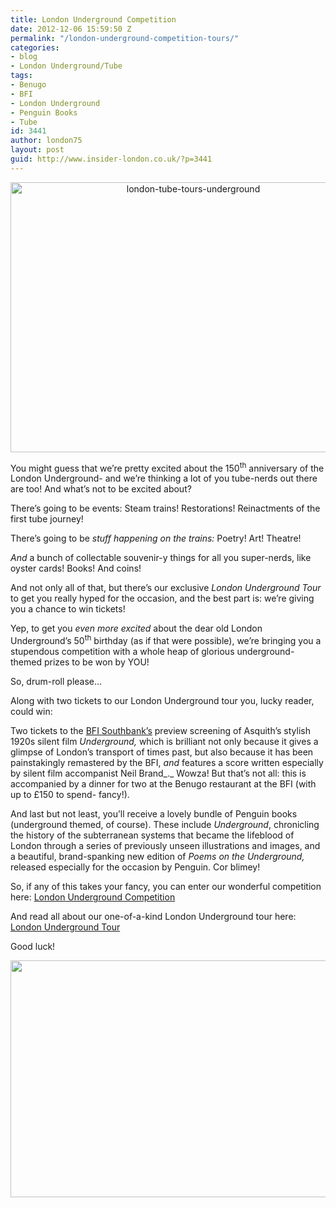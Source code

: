```yaml
---
title: London Underground Competition
date: 2012-12-06 15:59:50 Z
permalink: "/london-underground-competition-tours/"
categories:
- blog
- London Underground/Tube
tags:
- Benugo
- BFI
- London Underground
- Penguin Books
- Tube
id: 3441
author: london75
layout: post
guid: http://www.insider-london.co.uk/?p=3441
---
```


<p style="text-align: center;">
  <a href="http://www.insider-london.co.uk/wp-content/uploads/2012/12/bfi-00o-2f91.jpg"><img class="aligncenter size-full wp-image-3445" title="underground" src="http://www.insider-london.co.uk/wp-content/uploads/2012/12/bfi-00o-2f91.jpg" alt="london-tube-tours-underground" width="569" height="432" /></a>
</p>

You might guess that we’re pretty excited about the 150<sup>th</sup> anniversary of the London Underground- and we’re thinking a lot of you tube-nerds out there are too! And what’s not to be excited about?
  
There’s going to be events: Steam trains! Restorations! Reinactments of the first tube journey!
  
There’s going to be _stuff happening on the trains:_ Poetry! Art! Theatre!
  
_And_ a bunch of collectable souvenir-y things for all you super-nerds, like oyster cards! Books! And coins!
  
And not only all of that, but there’s our exclusive _London Underground Tour_ to get you really hyped for the occasion, and the best part is: we’re giving you a chance to win tickets!

Yep, to get you _even more excited_ about the dear old London Underground’s 50<sup>th</sup> birthday (as if that were possible), we’re bringing you a stupendous competition with a whole heap of glorious underground-themed prizes to be won by YOU!

So, drum-roll please&#8230;

Along with two tickets to our London Underground tour you, lucky reader, could win:

Two tickets to the [BFI Southbank&#8217;s](http://www.bfi.org.uk) preview screening of Asquith’s stylish 1920s silent film _Underground,_ which is brilliant not only because it gives a glimpse of London&#8217;s transport of times past, but also because it has been painstakingly remastered by the BFI, _and_ features a score written especially by silent film accompanist Neil Brand_._ Wowza! But that&#8217;s not all: this is accompanied by a dinner for two at the Benugo restaurant at the BFI (with up to £150 to spend- fancy!).

And last but not least, you&#8217;ll receive a lovely bundle of Penguin books (underground themed, of course). These include _Underground_, chronicling the history of the subterranean systems that became the lifeblood of London through a series of previously unseen illustrations and images, and a beautiful, brand-spanking new edition of _Poems on the Underground,_ released especially for the occasion by Penguin. Cor blimey!

So, if any of this takes your fancy, you can enter our wonderful competition here: <a title="London Underground Competition" href="http://www.insider-london.co.uk/london-underground-competition/" target="_blank">London Underground Competition</a>

And read all about our one-of-a-kind London Underground tour here: <a title="London Underground Tour" href="http://www.insider-london.co.uk/london-underground-tube-tours/" target="_blank">London Underground Tour</a>

Good luck!

[<img class="aligncenter size-full wp-image-3459" src="http://www.insider-london.co.uk/wp-content/uploads/2012/12/london_underground_tube_tours.jpg" alt="" width="569" height="379" />](http://www.insider-london.co.uk/wp-content/uploads/2012/12/london_underground_tube_tours.jpg)